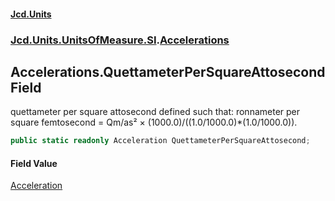 #### [Jcd.Units](index 'index')
### [Jcd.Units.UnitsOfMeasure.SI](Jcd.Units.UnitsOfMeasure.SI 'Jcd.Units.UnitsOfMeasure.SI').[Accelerations](Accelerations 'Jcd.Units.UnitsOfMeasure.SI.Accelerations')

## Accelerations.QuettameterPerSquareAttosecond Field

quettameter per square attosecond defined such that: ronnameter per square femtosecond = Qm/as² ×
(1000.0)/((1.0/1000.0)*(1.0/1000.0)).

```csharp
public static readonly Acceleration QuettameterPerSquareAttosecond;
```

#### Field Value
[Acceleration](Acceleration 'Jcd.Units.UnitTypes.Acceleration')